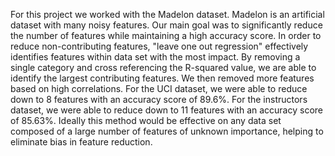 For this project we worked with the Madelon dataset. Madelon is an artificial dataset with many noisy features.
Our main goal was to significantly reduce the number of features while maintaining a high accuracy score. In
order to reduce non-contributing features, "leave one out regression" effectively identifies features within data
set with the most impact. By removing a single category and cross referencing the R-squared value, we are able
to identify the largest contributing features. We then removed more features based on high correlations. For
the UCI dataset, we were able to reduce down to 8 features with an accuracy score of 89.6%. For the instructors
dataset, we were able to reduce down to 11 features with an accuracy score of 85.63%. Ideally this method
would be effective on any data set composed of a large number of features of unknown importance, helping to
eliminate bias in feature reduction.

